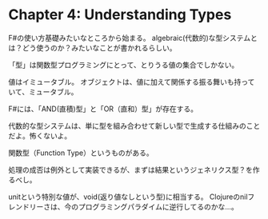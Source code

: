 # Chapter 4: Understanding Types

F#の使い方基礎みたいなところから始まる。
algebraic(代数的)な型システムとは？どう使うのか？みたいなことが書かれるらしい。

「型」は関数型プログラミングにとって、とりうる値の集合でしかない。

値はイミュータブル。
オブジェクトは、値に加えて関係する振る舞いも持っていて、ミュータブル。

F#には、「AND(直積)型」と「OR（直和）型」が存在する。

代数的な型システムは、単に型を組み合わせて新しい型で生成する仕組みのことだよ。怖くないよ。

関数型（Function Type）というものがある。

処理の成否は例外として実装できるが、まずは結果というジェネリクス型？を作るべし。

unitという特別な値が、void(返り値なしという型)に相当する。
Clojureのnilフレンドリーさは、今のプログラミングパラダイムに逆行してるのかな...。
